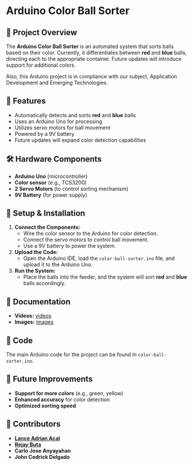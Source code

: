 # Arduino Color Ball Sorter  

## 📌 Project Overview  
The **Arduino Color Ball Sorter** is an automated system that sorts balls based on their color. Currently, it differentiates between **red** and **blue** balls, directing each to the appropriate container. Future updates will introduce support for additional colors.  

Also, this Arduino project is in compliance with our subject, Application Development and Emerging Technologies.

## 🎯 Features  
- Automatically detects and sorts **red** and **blue** balls  
- Uses an Arduino Uno for processing  
- Utilizes servo motors for ball movement  
- Powered by a 9V battery  
- Future updates will expand color detection capabilities  

## 🛠️ Hardware Components  
- **Arduino Uno** (microcontroller)  
- **Color sensor** (e.g., TCS3200)  
- **2 Servo Motors** (to control sorting mechanism)  
- **9V Battery** (for power supply)  

## 🚀 Setup & Installation  
1. **Connect the Components:**  
   - Wire the color sensor to the Arduino for color detection.  
   - Connect the servo motors to control ball movement.  
   - Use a 9V battery to power the system.  
2. **Upload the Code:**  
   - Open the Arduino IDE, load the `color-ball-sorter.ino` file, and upload it to the Arduino Uno.  
3. **Run the System:**  
   - Place the balls into the feeder, and the system will sort **red** and **blue** balls accordingly.  

## 📸 Documentation  
- **Videos:** [videos](documentation/videos)  
- **Images:** [images](documentation/images)  

## 📖 Code  
The main Arduino code for the project can be found in `color-ball-sorter.ino`.  

## 🔧 Future Improvements  
- **Support for more colors** (e.g., green, yellow)  
- **Enhanced accuracy** for color detection  
- **Optimized sorting speed**  

## 👥 Contributors  
- [**Lance Adrian Acal**](github.com/lncadrnn)
- [**Rejay Buta**](https://github.com/Nakk00) 
- **Carlo Jose Anyayahan**
- **John Cedrick Delgado** 
